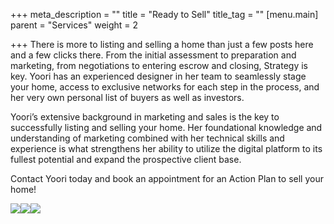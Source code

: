 +++
meta_description = ""
title = "Ready to Sell"
title_tag = ""
[menu.main]
parent = "Services"
weight = 2

+++
There is more to listing and selling a home than just a few posts here and a few clicks there. From the initial assessment to preparation and marketing, from negotiations to entering escrow and closing, Strategy is key. Yoori has an experienced designer in her team to seamlessly stage your home, access to exclusive networks for each step in the process, and her very own personal list of buyers as well as investors.

Yoori’s extensive background in marketing and sales is the key to successfully listing and selling your home. Her foundational knowledge and understanding of marketing combined with her technical skills and experience is what strengthens her ability to utilize the digital platform to its fullest potential and expand the prospective client base.

Contact Yoori today and book an appointment for an Action Plan to sell your home!​

![](https://res.cloudinary.com/hungryram19/image/upload/v1608174592/yoori-park/yooripark/newbrochure1-1024x663_wsycix.jpg)![](https://res.cloudinary.com/hungryram19/image/upload/v1608174603/yoori-park/yooripark/newbrochure2-1024x678_sr0o5m.jpg)![](https://res.cloudinary.com/hungryram19/image/upload/v1608174612/yoori-park/yooripark/newbrochure3-1024x637_cvfcdr.jpg)